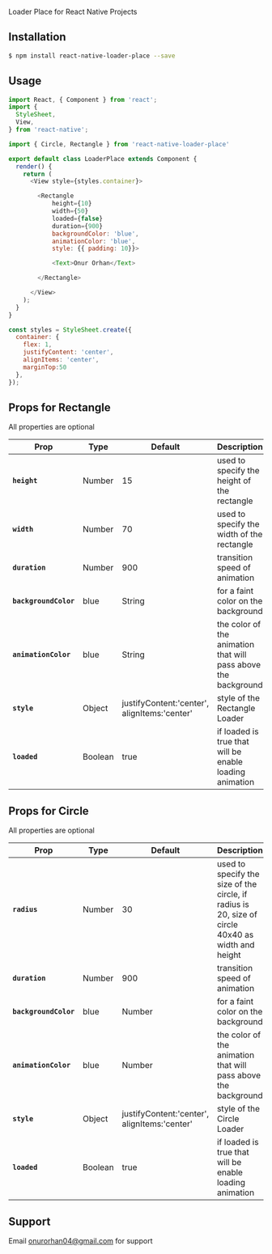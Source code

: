
Loader Place for React Native Projects



## Installation

```sh
$ npm install react-native-loader-place --save
```

## Usage

```javascript
import React, { Component } from 'react';
import {
  StyleSheet,
  View,
} from 'react-native';

import { Circle, Rectangle } from 'react-native-loader-place'

export default class LoaderPlace extends Component {
  render() {
    return (
      <View style={styles.container}>

        <Rectangle
            height={10}
            width={50}
            loaded={false}
            duration={900}
            backgroundColor: 'blue',
            animationColor: 'blue',
            style: {{ padding: 10}}>

            <Text>Onur Orhan</Text>

        </Rectangle>

      </View>
    );
  }
}

const styles = StyleSheet.create({
  container: {
    flex: 1,
    justifyContent: 'center',
    alignItems: 'center',
    marginTop:50
  },
});

```
## Props for Rectangle

All properties are optional

| Prop | Type | Default | Description |
|---|---|---|---|
|**`height`**|Number|15|used to specify the height of the rectangle|
|**`width`**|Number|70|used to specify the width of the rectangle|
|**`duration`**|Number|900|transition speed of animation|
|**`backgroundColor`**|blue|String|for a faint color on the background|
|**`animationColor`**|blue|String|the color of the animation that will pass above the background|
|**`style`**|Object| justifyContent:'center', alignItems:'center' |style of the Rectangle Loader|
|**`loaded`**|Boolean|true|if loaded is true that will be enable loading animation|

## Props for Circle

All properties are optional

| Prop | Type | Default | Description |
|---|---|---|---|
|**`radius`**|Number|30|used to specify the size of the circle, if radius is 20, size of circle 40x40 as width and height|
|**`duration`**|Number|900|transition speed of animation|
|**`backgroundColor`**|blue|Number|for a faint color on the background|
|**`animationColor`**|blue|Number|the color of the animation that will pass above the background|
|**`style`**|Object| justifyContent:'center', alignItems:'center' |style of the Circle Loader|
|**`loaded`**|Boolean|true|if loaded is true that will be enable loading animation|

## Support

Email onurorhan04@gmail.com for support
